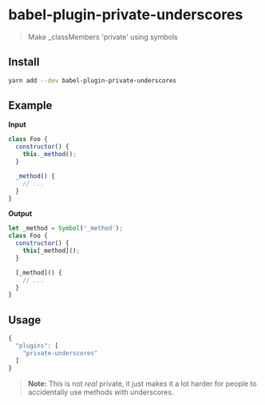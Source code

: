 # babel-plugin-private-underscores

> Make _classMembers 'private' using symbols

## Install

```sh
yarn add --dev babel-plugin-private-underscores
```

## Example

**Input**

```js
class Foo {
  constructor() {
    this._method();
  }

  _method() {
    // ...
  }
}
```

**Output**

```js
let _method = Symbol('_method');
class Foo {
  constructor() {
    this[_method]();
  }

  [_method]() {
    // ...
  }
}
```

## Usage

```js
{
  "plugins": [
    "private-underscores"
  ]
}
```

> **Note:** This is not *real* private, it just makes it a lot harder for
> people to accidentally use methods with underscores.
